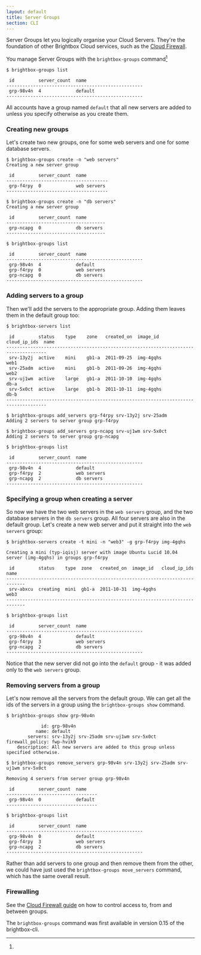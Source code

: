 ```yaml
---
layout: default
title: Server Groups
section: CLI
---
```


Server Groups let you logically organise your Cloud Servers. They're the foundation of other Brightbox Cloud services, such as the [Cloud Firewall](/guides/cli/firewall/).

You manage Server Groups with the `brightbox-groups` command[^1]

    $ brightbox-groups list
    
     id         server_count  name                    
    ---------------------------------------------------
     grp-98v4n  4             default                 
    ---------------------------------------------------
		
All accounts have a group named `default` that all new servers are added to unless you specify otherwise as you create them.

### Creating new groups

Let's create two new groups, one for some web servers and one for some database servers.

    $ brightbox-groups create -n "web servers"
    Creating a new server group
    
     id         server_count  name       
    --------------------------------------
     grp-f4rpy  0             web servers
    --------------------------------------
    
    $ brightbox-groups create -n "db servers"
    Creating a new server group
    
     id         server_count  name      
    -------------------------------------
     grp-ncapg  0             db servers
    -------------------------------------
    
    $ brightbox-groups list
    
     id         server_count  name                    
    ---------------------------------------------------
     grp-98v4n  4             default                 
     grp-f4rpy  0             web servers             
     grp-ncapg  0             db servers              
    ---------------------------------------------------

### Adding servers to a group

Then we'll add the servers to the appropriate group. Adding them leaves them in the default group too:

    $ brightbox-servers list
    
     id         status    type    zone   created_on  image_id   cloud_ip_ids  name       
    -------------------------------------------------------------------------------------
     srv-13y2j  active    mini    gb1-a  2011-09-25  img-4gqhs                web1       
     srv-25adm  active    mini    gb1-b  2011-09-26  img-4gqhs                web2       
     srv-uj1wm  active    large   gb1-a  2011-10-10  img-4gqhs                db-a       
     srv-5x0ct  active    large   gb1-b  2011-10-11  img-4gqhs                db-b
    -------------------------------------------------------------------------------------
    
    $ brightbox-groups add_servers grp-f4rpy srv-13y2j srv-25adm
    Adding 2 servers to server group grp-f4rpy
    
    $ brightbox-groups add_servers grp-ncapg srv-uj1wm srv-5x0ct
    Adding 2 servers to server group grp-ncapg
    
    $ brightbox-groups list
    
     id         server_count  name                    
    ---------------------------------------------------
     grp-98v4n  4             default                 
     grp-f4rpy  2             web servers             
     grp-ncapg  2             db servers              
    ---------------------------------------------------

### Specifying a group when creating a server

So now we have the two web servers in the `web servers` group, and the two database servers in the `db servers` group. All four servers are also in the default group.  Let's create a new web server and put it straight into the `web servers` group:

    $ brightbox-servers create -t mini -n "web3" -g grp-f4rpy img-4gqhs
    
    Creating a mini (typ-iqisj) server with image Ubuntu Lucid 10.04 server (img-4gqhs) in groups grp-f4rpy
    
     id         status    type  zone   created_on  image_id   cloud_ip_ids  name
    -----------------------------------------------------------------------------
     srv-abxcu  creating  mini  gb1-a  2011-10-31  img-4gqhs                web3
    -----------------------------------------------------------------------------
    
    $ brightbox-groups list
    
     id         server_count  name                    
    ---------------------------------------------------
     grp-98v4n  4             default                 
     grp-f4rpy  3             web servers             
     grp-ncapg  2             db servers              
    ---------------------------------------------------

Notice that the new server did not go into the `default` group - it was added only to the `web servers` group.

### Removing servers from a group

Let's now remove all the servers from the default group. We can get all the ids of the servers in a group using the `brightbox-groups show` command.


    $ brightbox-groups show grp-98v4n
    
                 id: grp-98v4n
               name: default
            servers: srv-13y2j srv-25adm srv-uj1wm srv-5x0ct
    firewall_policy: fwp-hvik9
        description: All new servers are added to this group unless specified otherwise.
    
    $ brightbox-groups remove_servers grp-98v4n srv-13y2j srv-25adm srv-uj1wm srv-5x0ct
    
    Removing 4 servers from server group grp-98v4n
    
     id         server_count  name   
    ----------------------------------
     grp-98v4n  0             default
    ----------------------------------

    $ brightbox-groups list
		
     id         server_count  name                    
    ---------------------------------------------------
     grp-98v4n  0             default                 
     grp-f4rpy  3             web servers             
     grp-ncapg  2             db servers              
    ---------------------------------------------------


Rather than add servers to one group and then remove them from the other, we could have just used the `brightbox-groups move_servers` command, which has the same overall result.

### Firewalling

See the [Cloud Firewall guide](/guides/cli/firewall/) on how to control access to, from and between groups.

[^1]:
The `brightbox-groups` command was first available in version 0.15 of the brightbox-cli.
